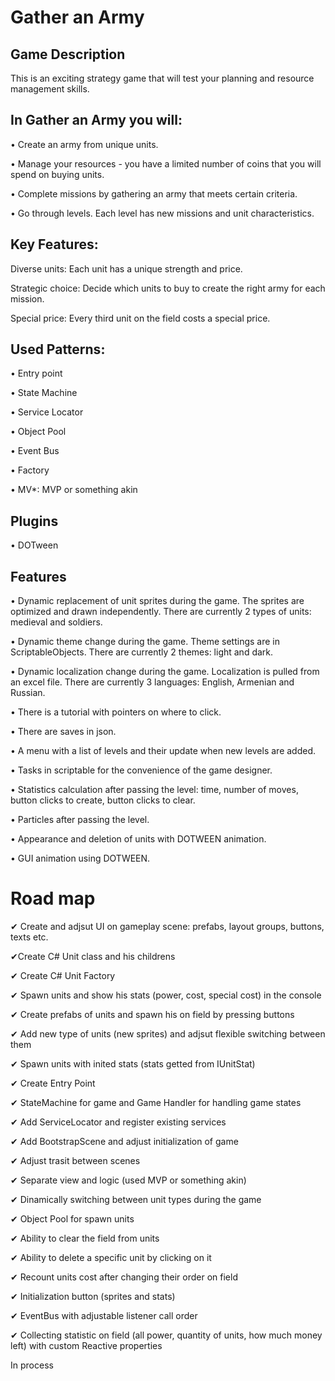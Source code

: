 # Gather an Army
## Game Description
This is an exciting strategy game that will test your planning and resource management skills.

## In Gather an Army you will:

• Create an army from unique units.

• Manage your resources - you have a limited number of coins that you will spend on buying units.

• Complete missions by gathering an army that meets certain criteria.

• Go through levels. Each level has new missions and unit characteristics.

## Key Features:

Diverse units: Each unit has a unique strength and price.

Strategic choice: Decide which units to buy to create the right army for each mission.

Special price: Every third unit on the field costs a special price.

## Used Patterns:
• Entry point

• State Machine

• Service Locator

• Object Pool

• Event Bus

• Factory

• MV*: MVP or something akin

## Plugins
• DOTween

## Features
• Dynamic replacement of unit sprites during the game. The sprites are optimized and drawn independently. There are currently 2 types of units: medieval and soldiers.

• Dynamic theme change during the game. Theme settings are in ScriptableObjects. There are currently 2 themes: light and dark.

• Dynamic localization change during the game. Localization is pulled from an excel file. There are currently 3 languages: English, Armenian and Russian.

• There is a tutorial with pointers on where to click.

• There are saves in json.

• A menu with a list of levels and their update when new levels are added.

• Tasks in scriptable for the convenience of the game designer.

• Statistics calculation after passing the level: time, number of moves, button clicks to create, button clicks to clear.

• Particles after passing the level.

• Appearance and deletion of units with DOTWEEN animation.

• GUI animation using DOTWEEN. 

# Road map

✔ Create and adjsut UI on gameplay scene: prefabs, layout groups, buttons, texts etc.

✔Create C# Unit class and his childrens

✔ Create C# Unit Factory

✔ Spawn units and show his stats (power, cost, special cost) in the console

✔ Create prefabs of units and spawn his on field by pressing buttons

✔ Add new type of units (new sprites) and adjsut flexible switching between them

✔ Spawn units with inited stats (stats getted from IUnitStat)

✔ Create Entry Point

✔ StateMachine for game and Game Handler for handling game states

✔ Add ServiceLocator and register existing services

✔ Add BootstrapScene and adjust initialization of game

✔ Adjust trasit between scenes

✔ Separate view and logic (used MVP or something akin)

✔ Dinamically switching between unit types during the game

✔ Object Pool for spawn units

✔ Ability to clear the field from units

✔ Ability to delete a specific unit by clicking on it

✔ Recount units cost after changing their order on field

✔ Initialization button (sprites and stats)

✔ EventBus with adjustable listener call order

✔ Collecting statistic on field (all power, quantity of units, how much money left) with custom Reactive properties

In process

